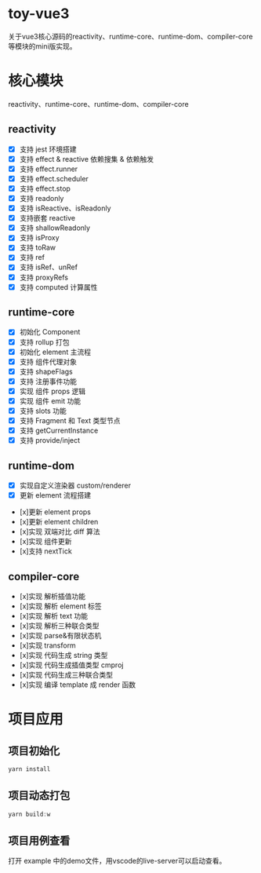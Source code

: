 # toy-vue3
关于vue3核心源码的reactivity、runtime-core、runtime-dom、compiler-core等模块的mini版实现。

# 核心模块
  reactivity、runtime-core、runtime-dom、compiler-core
## reactivity

- [x] 支持 jest 环境搭建
- [x] 支持 effect & reactive 依赖搜集 & 依赖触发
- [x] 支持 effect.runner
- [x] 支持 effect.scheduler
- [x] 支持 effect.stop
- [x] 支持 readonly
- [x] 支持 isReactive、isReadonly
- [x] 支持嵌套 reactive
- [x] 支持 shallowReadonly
- [x] 支持 isProxy
- [x] 支持 toRaw
- [x] 支持 ref
- [x] 支持 isRef、unRef
- [x] 支持 proxyRefs
- [x] 支持 computed 计算属性

## runtime-core

- [x] 初始化 Component
- [x] 支持 rollup 打包
- [x] 初始化 element 主流程
- [x] 支持 组件代理对象
- [x] 支持 shapeFlags
- [x] 支持 注册事件功能
- [x] 实现 组件 props 逻辑
- [x] 实现 组件 emit 功能
- [x] 支持 slots 功能
- [x] 支持 Fragment 和 Text 类型节点
- [x] 支持 getCurrentInstance
- [x] 支持 provide/inject

## runtime-dom

- [x] 实现自定义渲染器 custom/renderer
- [x] 更新 element 流程搭建
- [x]更新 element props
- [x]更新 element children
- [x]实现 双端对比 diff 算法
- [x]实现 组件更新
- [x]支持 nextTick

## compiler-core

- [x]实现 解析插值功能
- [x]实现 解析 element 标签
- [x]实现 解析 text 功能
- [x]实现 解析三种联合类型
- [x]实现 parse&有限状态机
- [x]实现 transform
- [x]实现 代码生成 string 类型
- [x]实现 代码生成插值类型 cmproj
- [x]实现 代码生成三种联合类型
- [x]实现 编译 template 成 render 函数

# 项目应用
## 项目初始化

```javascript
yarn install
```

## 项目动态打包
```javascript
yarn build:w
```

## 项目用例查看

打开 example 中的demo文件，用vscode的live-server可以启动查看。
